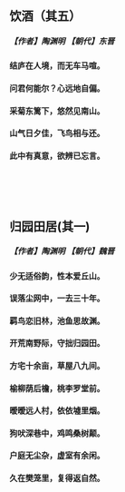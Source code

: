 ## 饮酒（其五）
##### 【作者】陶渊明 【朝代】东晋
#### 结庐在人境，而无车马喧。  
#### 问君何能尔？心远地自偏。  
#### 采菊东篱下，悠然见南山。  
#### 山气日夕佳，飞鸟相与还。  
#### 此中有真意，欲辨已忘言。  
<br/><br/><br/>

## 归园田居(其一)
##### 【作者】陶渊明 【朝代】魏晋
#### 少无适俗韵，性本爱丘山。
#### 误落尘网中，一去三十年。
#### 羁鸟恋旧林，池鱼思故渊。
#### 开荒南野际，守拙归园田。
#### 方宅十余亩，草屋八九间。
#### 榆柳荫后檐，桃李罗堂前。
#### 暧暧远人村，依依墟里烟。
#### 狗吠深巷中，鸡鸣桑树颠。
#### 户庭无尘杂，虚室有余闲。
#### 久在樊笼里，复得返自然。
